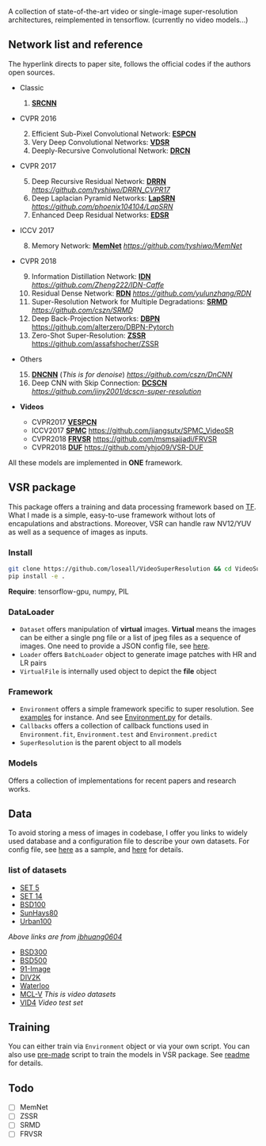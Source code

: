 A collection of state-of-the-art video or single-image super-resolution architectures, reimplemented in tensorflow.
(currently no video models...)

## Network list and reference
The hyperlink directs to paper site, follows the official codes if the authors open sources.
- Classic

  1. [**SRCNN**](https://arxiv.org/abs/1501.00092)
- CVPR 2016

  2. Efficient Sub-Pixel Convolutional Network: [**ESPCN**](https://arxiv.org/abs/1609.05158)
  3. Very Deep Convolutional Networks: [**VDSR**](https://arxiv.org/abs/1511.04587)
  4. Deeply-Recursive Convolutional Network: [**DRCN**](https://arxiv.org/abs/1511.04491)
- CVPR 2017

  5. Deep Recursive Residual Network: [**DRRN**](http://cvlab.cse.msu.edu/pdfs/Tai_Yang_Liu_CVPR2017.pdf) *https://github.com/tyshiwo/DRRN_CVPR17*
  6. Deep Laplacian Pyramid Networks: [**LapSRN**](http://vllab.ucmerced.edu/wlai24/LapSRN/) *https://github.com/phoenix104104/LapSRN*
  7. Enhanced Deep Residual Networks: [**EDSR**](https://arxiv.org/abs/1707.02921)
- ICCV 2017

  8. Memory Network: [**MemNet**](https://arxiv.org/abs/1708.02209) *https://github.com/tyshiwo/MemNet*
- CVPR 2018

  9. Information Distillation Network: [**IDN**](https://arxiv.org/abs/1803.09454) *https://github.com/Zheng222/IDN-Caffe*
  10. Residual Dense Network: [**RDN**](https://arxiv.org/abs/1802.08797) *https://github.com/yulunzhang/RDN*
  11. Super-Resolution Network for Multiple Degradations: [**SRMD**](https://arxiv.org/abs/1712.06116) *https://github.com/cszn/SRMD*
  12. Deep Back-Projection Networks: [**DBPN**](https://arxiv.org/abs/1803.02735) https://github.com/alterzero/DBPN-Pytorch
  13. Zero-Shot Super-Resolution: [**ZSSR**](http://www.wisdom.weizmann.ac.il/~vision/zssr/) https://github.com/assafshocher/ZSSR
  
- Others

  15. [**DNCNN**](http://ieeexplore.ieee.org/document/7839189/) (*This is for denoise*) *https://github.com/cszn/DnCNN*
  16. Deep CNN
with Skip Connection: [**DCSCN**](https://arxiv.org/abs/1707.05425) *https://github.com/jiny2001/dcscn-super-resolution*

- **Videos**

  - CVPR2017 [**VESPCN**](https://arxiv.org/abs/1611.05250)
  - ICCV2017 [**SPMC**](https://arxiv.org/abs/1704.02738)  https://github.com/jiangsutx/SPMC_VideoSR
  - CVPR2018 [**FRVSR**](https://arxiv.org/abs/1801.04590) https://github.com/msmsajjadi/FRVSR
  - CVPR2018 [**DUF**](http://openaccess.thecvf.com/content_cvpr_2018/papers/Jo_Deep_Video_Super-Resolution_CVPR_2018_paper.pdf) https://github.com/yhjo09/VSR-DUF
  
All these models are implemented in **ONE** framework.

## VSR package
This package offers a training and data processing framework based on [TF](https://www.tensorflow.org).
What I made is a simple, easy-to-use framework without lots of encapulations and abstractions.
Moreover, VSR can handle raw NV12/YUV as well as a sequence of images as inputs.

### Install
```bash
git clone https://github.com/loseall/VideoSuperResolution && cd VideoSuperResolution
pip install -e .
```
**Require**: tensorflow-gpu, numpy, PIL

### DataLoader
- `Dataset` offers manipulation of **virtual** images.
**Virtual** means the images can be either a single png file or a list of jpeg files as a sequence of images.
One need to provide a JSON config file, see [here](./Data/datasets.json).
- `Loader` offers `BatchLoader` object to generate image patches with HR and LR pairs
- `VirtualFile` is internally used object to depict the **file** object

### Framework
- `Environment` offers a simple framework specific to super resolution. See [examples](./UTest/train_srcnn.py) for instance.
And see [Environment.py](./VSR/Framework/Environment.py) for details.
- `Callbacks` offers a collection of callback functions used in `Environment.fit`, `Environment.test` and `Environment.predict`
- `SuperResolution` is the parent object to all models

### Models
Offers a collection of implementations for recent papers and research works.

## Data
To avoid storing a mess of images in codebase, I offer you links to widely used database and a configuration file to
describe your own datasets.
For config file, see [here](./Data/datasets.json) as a sample, and [here](./Data/README.md) for details.

### list of datasets
- [SET 5](https://uofi.box.com/shared/static/kfahv87nfe8ax910l85dksyl2q212voc.zip)
- [SET 14](https://uofi.box.com/shared/static/igsnfieh4lz68l926l8xbklwsnnk8we9.zip)
- [BSD100](https://uofi.box.com/shared/static/qgctsplb8txrksm9to9x01zfa4m61ngq.zip)
- [SunHays80](https://uofi.box.com/shared/static/rirohj4773jl7ef752r330rtqw23djt8.zip)
- [Urban100](https://uofi.box.com/shared/static/65upg43jjd0a4cwsiqgl6o6ixube6klm.zip)

*Above links are from [jbhuang0604](https://github.com/jbhuang0604/SelfExSR)*

- [BSD300](https://www2.eecs.berkeley.edu/Research/Projects/CS/vision/grouping/segbench/BSDS300-images.tgz)
- [BSD500](http://www.eecs.berkeley.edu/Research/Projects/CS/vision/grouping/BSR/BSR_bsds500.tgz)
- [91-Image](http://www.ifp.illinois.edu/~jyang29/codes/ScSR.rar)
- [DIV2K](https://data.vision.ee.ethz.ch/cvl/DIV2K/)
- [Waterloo](https://ece.uwaterloo.ca/~k29ma/dataset/exploration_database_and_code.rar)
- [MCL-V](http://mcl.usc.edu/mcl-v-database/) *This is video datasets*
- [VID4](https://people.csail.mit.edu/celiu/CVPR2011/videoSR.zip) *Video test set* 

## Training
You can either train via `Environment` object or via your own script.
You can also use [pre-made](./Train/train.py) script to train the models in VSR package.
See [readme](./Train/README.md) for details.

## Todo
- [ ] MemNet
- [ ] ZSSR
- [ ] SRMD
- [ ] FRVSR